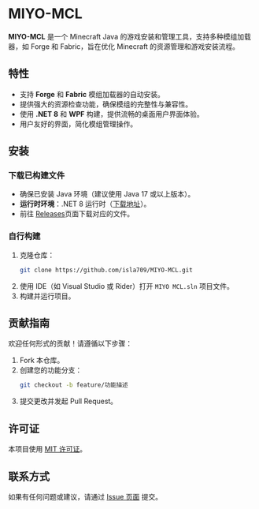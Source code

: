 # MIYO-MCL

**MIYO-MCL** 是一个 Minecraft Java 的游戏安装和管理工具，支持多种模组加载器，如 Forge 和 Fabric，旨在优化 Minecraft 的资源管理和游戏安装流程。

## 特性

- 支持 **Forge** 和 **Fabric** 模组加载器的自动安装。
- 提供强大的资源检查功能，确保模组的完整性与兼容性。
- 使用 **.NET 8** 和 **WPF** 构建，提供流畅的桌面用户界面体验。
- 用户友好的界面，简化模组管理操作。

## 安装

### 下载已构建文件
- 确保已安装 Java 环境（建议使用 Java 17 或以上版本）。
- **运行时环境**：.NET 8 运行时（[下载地址](https://dotnet.microsoft.com/en-us/download/dotnet/8.0)）。
- 前往 [Releases](https://github.com/isla709/MIYO-MCL/releases)页面下载对应的文件。

### 自行构建
1. 克隆仓库：
   ```bash
   git clone https://github.com/isla709/MIYO-MCL.git
   ```
2. 使用 IDE（如 Visual Studio 或 Rider）打开 `MIYO MCL.sln` 项目文件。
3. 构建并运行项目。

## 贡献指南

欢迎任何形式的贡献！请遵循以下步骤：
1. Fork 本仓库。
2. 创建您的功能分支：
   ```bash
   git checkout -b feature/功能描述
   ```
3. 提交更改并发起 Pull Request。

## 许可证

本项目使用 [MIT 许可证](LICENSE)。

## 联系方式

如果有任何问题或建议，请通过 [Issue 页面](https://github.com/isla709/MIYO-MCL/issues) 提交。

